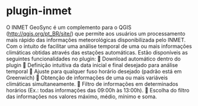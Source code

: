 # plugin-inmet
O INMET GeoSync é um complemento para o QGIS (http://qgis.org/pt_BR/site/) que permite aos usuários um processamento mais rápido das informações meteorológicas disponibilizada pelo INMET. Com o intuito de facilitar uma análise temporal de uma ou mais informações climáticas obtidas através das estações automáticas. 
Estão disponíveis as seguintes funcionalidades no plugin:
	Download automático dentro do plugin
	Definição intuitiva da data inicial e final desejado para análise temporal
	Ajuste para qualquer fuso horário desejado (padrão está em Greenwich)
	Obtenção de informações de uma ou mais variáveis climáticas simultaneamente.
	Filtro de informações em determinados horários (Ex.: todas informações das 09:00h às 13:00h).
	Escolha do filtro das informações nos valores máximo, médio, mínimo e soma.
